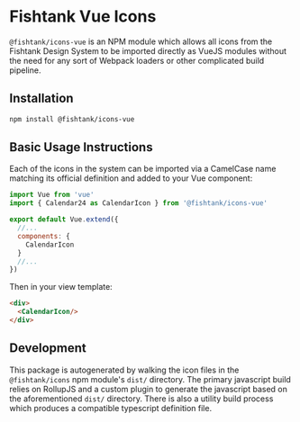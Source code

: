 # Fishtank Vue Icons

`@fishtank/icons-vue` is an NPM module which allows all icons from the Fishtank Design System to be
imported directly as VueJS modules without the need for any sort of Webpack loaders or other
complicated build pipeline.

## Installation

```sh
npm install @fishtank/icons-vue
```

## Basic Usage Instructions

Each of the icons in the system can be imported via a CamelCase name matching its official definition and
added to your Vue component:

```javascript
import Vue from 'vue'
import { Calendar24 as CalendarIcon } from '@fishtank/icons-vue'

export default Vue.extend({
  //...
  components: {
    CalendarIcon
  }
  //...
})
```

Then in your view template:

```html
<div>
  <CalendarIcon/>
</div>
```

## Development

This package is autogenerated by walking the icon files in the `@fishtank/icons` npm module's
`dist/` directory.  The primary javascript build relies on RollupJS and a custom plugin to
generate the javascript based on the aforementioned `dist/` directory.  There is also a
utility build process which produces a compatible typescript definition file.